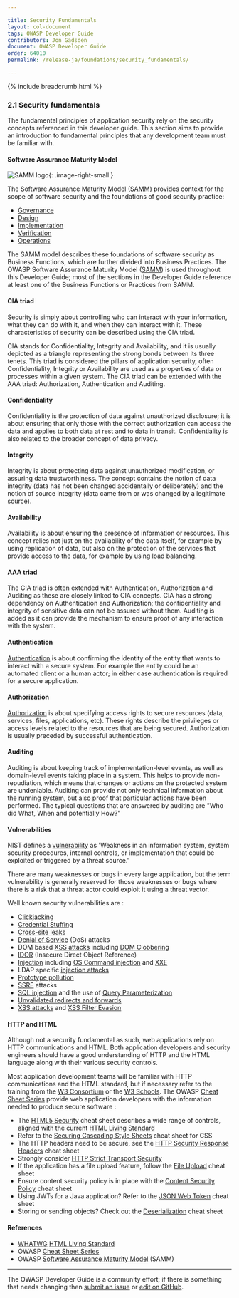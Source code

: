 ```yaml
---

title: Security Fundamentals
layout: col-document
tags: OWASP Developer Guide
contributors: Jon Gadsden
document: OWASP Developer Guide
order: 64010
permalink: /release-ja/foundations/security_fundamentals/

---
```


{% include breadcrumb.html %}

<style type="text/css">
.image-right-small {
  height: 26px;
  display: block;
  margin-left: auto;
  margin-right: auto;
  float: right;
}
</style>

### 2.1 Security fundamentals

The fundamental principles of application security rely on the security concepts referenced in this developer guide.
This section aims to provide an introduction to fundamental principles that any development team must be familiar with.

#### Software Assurance Maturity Model

![SAMM logo](../../../assets/images/logos/samm.png "OWASP SAMM"){: .image-right-small }

The Software Assurance Maturity Model ([SAMM][samm]) provides context for the scope of software security
and the foundations of good security practice:

* [Governance][sammg]
* [Design][sammd]
* [Implementation][sammi]
* [Verification][sammv]
* [Operations][sammo]

The SAMM model describes these foundations of software security as Business Functions,
which are further divided into Business Practices.
The OWASP Software Assurance Maturity Model ([SAMM][samm]) is used throughout this Developer Guide;
most of the sections in the Developer Guide reference at least one of the Business Functions or Practices from SAMM.

#### CIA triad

Security is simply about controlling who can interact with your information,
what they can do with it, and when they can interact with it.
These characteristics of security can be described using the CIA triad.

CIA stands for Confidentiality, Integrity and Availability,
and it is usually depicted as a triangle representing the strong bonds between its three tenets.
This triad is considered the pillars of application security,
often Confidentiality, Integrity or Availability are used as a properties of data or processes within a given system.
The CIA triad can be extended with the AAA triad: Authorization, Authentication and Auditing.

#### Confidentiality

Confidentiality is the protection of data against unauthorized disclosure;
it is about ensuring that only those with the correct authorization can access the data
and applies to both data at rest and to data in transit.
Confidentiality is also related to the broader concept of data privacy.

#### Integrity

Integrity is about protecting data against unauthorized modification, or assuring data trustworthiness.
The concept contains the notion of data integrity (data has not been changed accidentally or deliberately)
and the notion of source integrity (data came from or was changed by a legitimate source).

#### Availability

Availability is about ensuring the presence of information or resources.
This concept relies not just on the availability of the data itself, for example by using replication of data,
but also on the protection of the services that provide access to the data, for example by using load balancing.

#### AAA triad

The CIA triad is often extended with Authentication, Authorization and Auditing as these are closely linked to CIA concepts.
CIA has a strong dependency on Authentication and Authorization;
the confidentiality and integrity of sensitive data can not be assured without them.
Auditing is added as it can provide the mechanism to ensure proof of any interaction with the system.

#### Authentication

[Authentication][csauthn] is about confirming the identity of the entity that wants to interact with a secure system.
For example the entity could be an automated client or a human actor;
in either case authentication is required for a secure application.

#### Authorization

[Authorization][csauthz] is about specifying access rights to secure resources (data, services, files, applications, etc).
These rights describe the privileges or access levels related to the resources that are being secured.
Authorization is usually preceded by successful authentication.

#### Auditing

Auditing is about keeping track of implementation-level events, as well as domain-level events taking place in a system.
This helps to provide non-repudiation, which means that changes or actions on the protected system are undeniable.
Auditing can provide not only technical information about the running system,
but also proof that particular actions have been performed.
The typical questions that are answered by auditing are "Who did What, When and potentially How?"

#### Vulnerabilities

NIST defines a [vulnerability][nistvuln] as 'Weakness in an information system, system security procedures,
internal controls, or implementation that could be exploited or triggered by a threat source.'

There are many weaknesses or bugs in every large application, but the term vulnerability is generally reserved
for those weaknesses or bugs where there is a risk that a threat actor could exploit it using a threat vector.

Well known security vulnerabilities are :

* [Clickjacking][csclick]
* [Credential Stuffing][cscreds]
* [Cross-site leaks][csxsleaks]
* [Denial of Service][csdos] (DoS) attacks
* DOM based [XSS attacks][csdom] including [DOM Clobbering][csdomclub]
* [IDOR][csidor] (Insecure Direct Object Reference)
* [Injection][csinjection] including [OS Command injection][csosinjection] and [XXE][csxxe]
* LDAP specific [injection attacks][csldap]
* [Prototype pollution][csproto]
* [SSRF][csssrf] attacks
* [SQL injection][cssql] and the use of [Query Parameterization][csquery]
* [Unvalidated redirects and forwards][csredirect]
* [XSS attacks][csxss] and [XSS Filter Evasion][csxssevade]

#### HTTP and HTML

Although not a security fundamental as such, web applications rely on HTTP communications and HTML.
Both application developers and security engineers should have a good understanding of HTTP
and the HTML language along with their various security controls.

Most application development teams will be familiar with HTTP communications and the HTML standard,
but if necessary refer to the training from the [W3 Consortium][w3consortium] or the [W3 Schools][w3schools].
The OWASP [Cheat Sheet Series][cheatsheets] provide web application developers with the information
needed to produce secure software :

* The [HTML5 Security][cshtml5] cheat sheet describes a wide range of controls,
  aligned with the current [HTML Living Standard][htmlliving]
* Refer to the [Securing Cascading Style Sheets][cscss] cheat sheet for CSS
* The HTTP headers need to be secure, see the [HTTP Security Response Headers][csheaders] cheat sheet
* Strongly consider [HTTP Strict Transport Security][csstrict]
* If the application has a file upload feature, follow the [File Upload][csfile] cheat sheet
* Ensure content security policy is in place with the [Content Security Policy][cscsp] cheat sheet
* Using JWTs for a Java application? Refer to the [JSON Web Token][csjwt] cheat sheet
* Storing or sending objects? Check out the [Deserialization][csserial] cheat sheet

#### References

* [WHATWG][whatwg] [HTML Living Standard][htmlliving]
* OWASP [Cheat Sheet Series][cheatsheets]
* OWASP [Software Assurance Maturity Model][samm] (SAMM)

----

The OWASP Developer Guide is a community effort; if there is something that needs changing
then [submit an issue][issue0401] or [edit on GitHub][edit0401].

[cheatsheets]: https://cheatsheetseries.owasp.org/
[csclick]: https://cheatsheetseries.owasp.org/cheatsheets/Clickjacking_Defense_Cheat_Sheet
[cscreds]: https://cheatsheetseries.owasp.org/cheatsheets/Credential_Stuffing_Prevention_Cheat_Sheet
[cscsp]: https://cheatsheetseries.owasp.org/cheatsheets/Content_Security_Policy_Cheat_Sheet
[cscss]: https://cheatsheetseries.owasp.org/cheatsheets/Securing_Cascading_Style_Sheets_Cheat_Sheet
[csdom]: https://cheatsheetseries.owasp.org/cheatsheets/DOM_based_XSS_Prevention_Cheat_Sheet
[csdomclub]: https://cheatsheetseries.owasp.org/cheatsheets/DOM_Clobbering_Prevention_Cheat_Sheet
[csdos]: https://cheatsheetseries.owasp.org/cheatsheets/Denial_of_Service_Cheat_Sheet
[csidor]: https://cheatsheetseries.owasp.org/cheatsheets/Insecure_Direct_Object_Reference_Prevention_Cheat_Sheet
[csinjection]: https://cheatsheetseries.owasp.org/cheatsheets/Injection_Prevention_Cheat_Sheet
[csosinjection]: https://cheatsheetseries.owasp.org/cheatsheets/OS_Command_Injection_Defense_Cheat_Sheet
[csldap]: https://cheatsheetseries.owasp.org/cheatsheets/LDAP_Injection_Prevention_Cheat_Sheet
[csproto]: https://cheatsheetseries.owasp.org/cheatsheets/Prototype_Pollution_Prevention_Cheat_Sheet
[csauthn]: https://cheatsheetseries.owasp.org/cheatsheets/Authentication_Cheat_Sheet
[csauthz]: https://cheatsheetseries.owasp.org/cheatsheets/Authorization_Cheat_Sheet
[csfile]: https://cheatsheetseries.owasp.org/cheatsheets/File_Upload_Cheat_Sheet
[csheaders]: https://cheatsheetseries.owasp.org/cheatsheets/HTTP_Headers_Cheat_Sheet
[cshtml5]: https://cheatsheetseries.owasp.org/cheatsheets/HTML5_Security_Cheat_Sheet
[csjwt]: https://cheatsheetseries.owasp.org/cheatsheets/JSON_Web_Token_for_Java_Cheat_Sheet
[csredirect]: https://cheatsheetseries.owasp.org/cheatsheets/Unvalidated_Redirects_and_Forwards_Cheat_Sheet
[csserial]: https://cheatsheetseries.owasp.org/cheatsheets/Deserialization_Cheat_Sheet
[cssql]: https://cheatsheetseries.owasp.org/cheatsheets/SQL_Injection_Prevention_Cheat_Sheet
[csquery]: https://cheatsheetseries.owasp.org/cheatsheets/Query_Parameterization_Cheat_Sheet
[csssrf]:  https://cheatsheetseries.owasp.org/cheatsheets/Server_Side_Request_Forgery_Prevention_Cheat_Sheet
[csstrict]: https://cheatsheetseries.owasp.org/cheatsheets/HTTP_Strict_Transport_Security_Cheat_Sheet
[csxss]: https://cheatsheetseries.owasp.org/cheatsheets/Cross_Site_Scripting_Prevention_Cheat_Sheet
[csxsleaks]: https://cheatsheetseries.owasp.org/cheatsheets/XS_Leaks_Cheat_Sheet
[csxssevade]: https://cheatsheetseries.owasp.org/cheatsheets/XSS_Filter_Evasion_Cheat_Sheet
[csxxe]: https://cheatsheetseries.owasp.org/cheatsheets/XML_External_Entity_Prevention_Cheat_Sheet
[edit0401]: https://github.com/OWASP/www-project-developer-guide/blob/main/draft/04-foundations/01-security-fundamentals.md
[htmlliving]: https://html.spec.whatwg.org/multipage/
[issue0401]: https://github.com/OWASP/www-project-developer-guide/issues/new?labels=enhancement&template=request.md&title=Update:%2004-foundations/01-security-fundamentals
[nistvuln]: https://csrc.nist.gov/glossary/term/vulnerability
[samm]: https://owaspsamm.org/about/
[sammd]: https://owaspsamm.org/model/design/
[sammg]: https://owaspsamm.org/model/governance/
[sammi]: https://owaspsamm.org/model/implementation/
[sammo]: https://owaspsamm.org/model/operations/
[sammv]: https://owaspsamm.org/model/verification/
[w3consortium]: https://www.w3.org/
[w3schools]: https://www.w3schools.com/html/
[whatwg]: https://whatwg.org/
